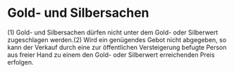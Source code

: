 # Gold- und Silbersachen

(1) Gold- und Silbersachen dürfen nicht unter dem Gold- oder Silberwert zugeschlagen werden.(2) Wird ein genügendes Gebot nicht abgegeben, so kann der Verkauf durch eine zur öffentlichen Versteigerung befugte Person aus freier Hand zu einem den Gold- oder Silberwert erreichenden Preis erfolgen. 

